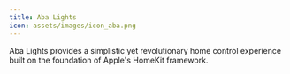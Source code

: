 ```yaml
---
title: Aba Lights
icon: assets/images/icon_aba.png
---
```


Aba Lights provides a simplistic yet revolutionary home control experience built on the foundation of Apple's HomeKit framework.